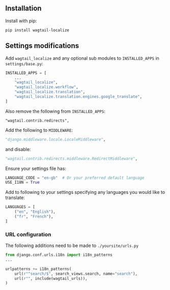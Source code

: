 ## Installation

Install with pip:

```shell
pip install wagtail-localize
```

## Settings modifications

Add `wagtail_localize` and any optional sub modules to `INSTALLED_APPS` in `settings/base.py`:

```python
INSTALLED_APPS = [
    ...
    "wagtail_localize",
    "wagtail_localize.workflow",
    "wagtail_localize.translation",
    "wagtail_localize.translation.engines.google_translate",
]
```

Also remove the following from `INSTALLED_APPS`:

```
"wagtail.contrib.redirects",
```

Add the following to `MIDDLEWARE`:

```python
"django.middleware.locale.LocaleMiddleware",
```

and disable:

```python
"wagtail.contrib.redirects.middleware.RedirectMiddleware",
```

Ensure your settings file has:

```python
LANGUAGE_CODE = "en-gb"  # Or your preferred default language
USE_I18N = True
```

Add to following to your settings specifying any languages you would like to translate:

```python
LANGUAGES = [
    ("en", "English"),
    ("fr", "French"),
]
```

### URL configuration

The following additions need to be made to `./yoursite/urls.py`

```python
from django.conf.urls.i18n import i18n_patterns
...

urlpatterns += i18n_patterns(
    url(r"^search/$", search_views.search, name="search"),
    url(r"", include(wagtail_urls)),
)
```
